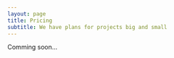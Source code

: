 ```yaml
---
layout: page
title: Pricing
subtitle: We have plans for projects big and small
---
```


Comming soon...
